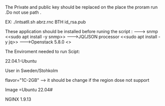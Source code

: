 

The Private and public key should be replaced on the place the proram run .Do not use path .


EX: ./intsatll.sh abrz.rnc BTH id_rsa.pub


These application should be installed before runing the script :
---> snmp  <<sudo apt install -y snmp>>
--->JQ(JSON processor <<sudo apt install -y jq>>
--->Openstack 5.8.0  <<sudo apt  install python3-openstackclient>> 

The Enviroment needed to run Scipt:

22.04.1-Ubuntu

User in Sweden/Stohkolm

flavor="1C-2GB" --> it should be change if the region dose not support

Image =Ubuntu 22.04#
 
NGINX 1.9.13 
